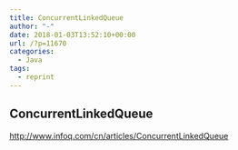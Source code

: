 ```yaml
---
title: ConcurrentLinkedQueue
author: "-"
date: 2018-01-03T13:52:10+00:00
url: /?p=11670
categories:
  - Java
tags:
  - reprint
---
```

## ConcurrentLinkedQueue

<http://www.infoq.com/cn/articles/ConcurrentLinkedQueue>
